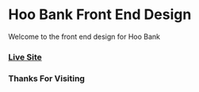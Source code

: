 # Hoo Bank Front End Design
Welcome to the front end design for Hoo Bank
### [Live Site](https://hoo-bank-frontend-design.vercel.app/)

### Thanks For Visiting
